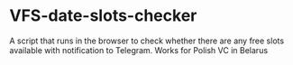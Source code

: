 # VFS-date-slots-checker
A script that runs in the browser to check whether there are any free slots available with notification to Telegram. Works for Polish VC in Belarus

